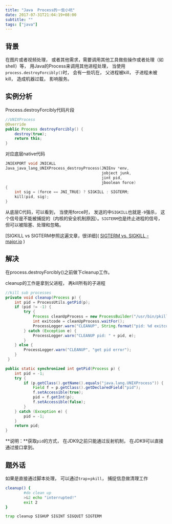 ```yaml
---
title: "Java  Process的一些小坑"
date: 2017-07-31T21:04:19+08:00
subtitle: ""
tags: ["java"]
---
```


<!--more-->

## 背景

在图片或者视频处理， 或者其他需求，需要调用其他工具做些操作或者处理（如shell）等， 用Java的Process来调用其他进程处理， 当使用`process.destroyForcibly()`时， 会有一些坑在， 父进程被kill， 子进程未被kill， 造成机器过载， 影响服务。

## 实例分析

Process.destroyForcibly代码片段

```java
//UNIXProcess
@Override
public Process destroyForcibly() {
    destroy(true);
    return this;
}
```

对应底层native代码

```c
JNIEXPORT void JNICALL
Java_java_lang_UNIXProcess_destroyProcess(JNIEnv *env,
                                          jobject junk,
                                          jint pid,
                                          jboolean force)
{
    int sig = (force == JNI_TRUE) ? SIGKILL : SIGTERM;
    kill(pid, sig);
}
```

从底层C代码，可以看到， 当使用force时， 发送的中`SIGKILL`也就是`-9`强杀， 这个信号是不能被捕捉的（内核的安全机制原因）。`SIGTERM`也是终止进程的信号， 但可以被阻塞、处理和忽略。

[SIGKILL vs SIGTERM参照这遍文章，很详细]( [SIGTERM vs. SIGKILL - major.io](https://major.io/2010/03/18/sigterm-vs-sigkill/) )

## 解决

在process.destroyForcibly()之前做下cleanup工作。 

cleanup的工作是拿到父进程， 再kill所有的子进程

```java
//kill sub processes
private void cleanup(Process p) {
    int pid = ProcessUtils.getPid(p);
    if (pid != -1) {
        try {
            Process cleanUpProcess = new ProcessBuilder("/usr/bin/pkill", "-9", "-P", String.valueOf(pid)).start();
            int exitcode = cleanUpProcess.waitFor();
            ProcessLogger.warn("CLEANUP", String.format("pid: %d exitcode: %d", pid, exitcode));
        } catch (Exception e) {
            ProcessLogger.warn("CLEANUP pid: " + pid, e);
        }
    } else {
        ProcessLogger.warn("CLEANUP", "get pid error");
    }
 }
```

```java
public static synchronized int getPid(Process p) {
    int pid = -1;
    try {
        if (p.getClass().getName().equals("java.lang.UNIXProcess")) {
            Field f = p.getClass().getDeclaredField("pid");
            f.setAccessible(true);
            pid = f.getInt(p);
            f.setAccessible(false);
        }
    } catch (Exception e) {
        pid = -1;
    }
    return pid;
}
```

**说明：**获取`pid`的方式， 在JDK9之前只能通过反射机制， 在JDK9可以直接通过接口拿到。

## 题外话

如果是直接通过脚本处理， 可以通过`trap`+`pkill`， 捕捉信息做清理工作

```bash
cleanup() {
        #do clean up
        >&2 echo "interrupted!"
        exit 2
}

trap cleanup SIGHUP SIGINT SIGQUIT SIGTERM
```
